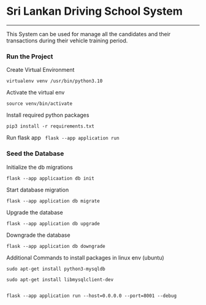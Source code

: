 # Sri Lankan Driving School System
***
This System can be used for manage all the candidates and their transactions during their vehicle training period.



### Run the Project

Create Virtual Environment

```virtualenv venv /usr/bin/python3.10```

Activate the virtual env

```source venv/bin/activate```

Install required python packages

```pip3 install -r requirements.txt```

Run flask app
``` flask --app application run```


### Seed the Database

Initialize the db migrations

```flask --app applicaation db init```

Start database migration

```flask --app application db migrate```

Upgrade the database

```flask --app application db upgrade```

Downgrade the database

```flask --app application db downgrade```

Additional Commands to install packages in linux env (ubuntu)
```
sudo apt-get install python3-mysqldb

sudo apt-get install libmysqlclient-dev


flask --app application run --host=0.0.0.0 --port=8001 --debug

```
